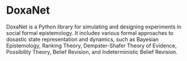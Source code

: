 # DoxaNet
DoxaNet is a Python library for simulating and designing experiments in social formal epistemology. It includes various formal approaches to doxastic state representation and dynamics, such as Bayesian Epistemology, Ranking Theory, Dempster-Shafer Theory of Evidence, Possibility Theory, Belief Revision, and Indeterministic Belief Revision.
